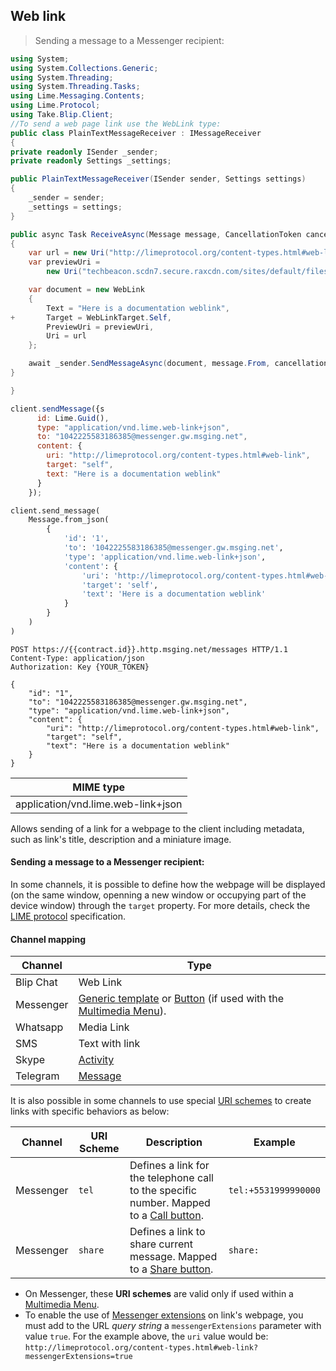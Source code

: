 ## Web link

> Sending a message to a Messenger recipient:

```csharp
using System;
using System.Collections.Generic;
using System.Threading;
using System.Threading.Tasks;
using Lime.Messaging.Contents;
using Lime.Protocol;
using Take.Blip.Client;
//To send a web page link use the WebLink type:
public class PlainTextMessageReceiver : IMessageReceiver
{
private readonly ISender _sender;
private readonly Settings _settings;

public PlainTextMessageReceiver(ISender sender, Settings settings)
{
    _sender = sender;
    _settings = settings;
}

public async Task ReceiveAsync(Message message, CancellationToken cancellationToken)
{
    var url = new Uri("http://limeprotocol.org/content-types.html#web-link");
    var previewUri =
        new Uri("techbeacon.scdn7.secure.raxcdn.com/sites/default/files/styles/article_hero_image/public/documents-stack-documentation-agile-devops.jpg?itok=cFDq9Y95");

    var document = new WebLink
    {
        Text = "Here is a documentation weblink",
+       Target = WebLinkTarget.Self,
        PreviewUri = previewUri,
        Uri = url
    };

    await _sender.SendMessageAsync(document, message.From, cancellationToken);
}

}
```

```javascript
client.sendMessage({s
      id: Lime.Guid(),
      type: "application/vnd.lime.web-link+json",
      to: "1042225583186385@messenger.gw.msging.net",
      content: {
        uri: "http://limeprotocol.org/content-types.html#web-link",
        target: "self",
        text: "Here is a documentation weblink"
      }
    });
```

```python
client.send_message(
    Message.from_json(
        {
            'id': '1',
            'to': '1042225583186385@messenger.gw.msging.net',
            'type': 'application/vnd.lime.web-link+json',
            'content': {
                'uri': 'http://limeprotocol.org/content-types.html#web-link',
                'target': 'self',
                'text': 'Here is a documentation weblink'
            }
        }
    )
)
```

```http
POST https://{{contract.id}}.http.msging.net/messages HTTP/1.1
Content-Type: application/json
Authorization: Key {YOUR_TOKEN}

{
    "id": "1",
    "to": "1042225583186385@messenger.gw.msging.net",
    "type": "application/vnd.lime.web-link+json",
    "content": {
        "uri": "http://limeprotocol.org/content-types.html#web-link",
        "target": "self",
        "text": "Here is a documentation weblink"
    }
}
```


| MIME type                          |
|------------------------------------|
| application/vnd.lime.web-link+json |

Allows sending of a link for a webpage to the client including metadata, such as link's title, description and a miniature image.



#### Sending a message to a Messenger recipient:

In some channels, it is possible to define how the webpage will be displayed (on the same window, openning a new window or occupying part of the device window) through the `target` property. For more details, check the [LIME protocol](http://limeprotocol.org/content-types.html#web-link) specification.

#### Channel mapping

| Channel   | Type                                                                                                                                                                                                                                                                                                               |
|-----------|--------------------------------------------------------------------------------------------------------------------------------------------------------------------------------------------------------------------------------------------------------------------------------------------------------------------|
| Blip Chat | Web Link                                                                                                                                                                                                                                                                                                           |
| Messenger | [Generic template](https://developers.facebook.com/docs/messenger-platform/send-api-reference/generic-template) or [Button](https://developers.facebook.com/docs/messenger-platform/send-api-reference/buttons) (if used with the [Multimedia Menu](https://blip.ai/portal/#/docs/content-types/document-select)). |
| Whatsapp  | Media Link                                                                                                                                                                                                                                                                                                         |
| SMS       | Text with link                                                                                                                                                                                                                                                                                                     |
| Skype     | [Activity](https://docs.botframework.com/en-us/skype/chat/#sending-messages-1)                                                                                                                                                                                                                                     |
| Telegram  | [Message](https://core.telegram.org/bots/api#message)                                                                                                                                                                                                                                                              |


It is also possible in some channels to use special [URI schemes](https://en.wikipedia.org/wiki/Uniform_Resource_Identifier) to create links with specific behaviors as below:

| Channel   | URI Scheme | Description                                                                                                                                                                      | Example              |
|-----------|------------|----------------------------------------------------------------------------------------------------------------------------------------------------------------------------------|----------------------|
| Messenger | `tel`      | Defines a link for the telephone call to the specific number. Mapped to a [Call button](https://developers.facebook.com/docs/messenger-platform/send-api-reference/call-button). | `tel:+5531999990000` |
| Messenger | `share`    | Defines a link to share current message. Mapped to a [Share button](https://developers.facebook.com/docs/messenger-platform/send-api-reference/share-button).                    | `share:`             |

- On Messenger, these **URI schemes** are valid only if used within a [Multimedia Menu](https://blip.ai/portal/#/docs/content-types/document-select).
- To enable the use of [Messenger extensions](https://developers.facebook.com/docs/messenger-platform/messenger-extension) on link's webpage, you must add to the URL *query string* a `messengerExtensions` parameter with value `true`. For the example above, the `uri` value would be: `http://limeprotocol.org/content-types.html#web-link?messengerExtensions=true`


